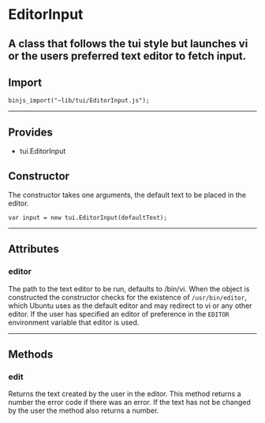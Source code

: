 # EditorInput

A class that follows the tui style but launches vi or the users preferred text editor to fetch input.
----------------------------

## Import

`binjs_import("~lib/tui/EditorInput.js");`

-----------------------

## Provides

* tui.EditorInput

## Constructor

The constructor takes one arguments, the default text to be placed in the editor.

    var input = new tui.EditorInput(defaultText);

-----------------------

## Attributes

### editor

The path to the text editor to be run, defaults to /bin/vi.
When the object is constructed the constructor checks for the existence of `/usr/bin/editor`, which Ubuntu uses as the default editor and may redirect to vi or any other editor.
If the user has specified an editor of preference in the `EDITOR` environment variable that editor is used.


-----------------------

## Methods

### edit

Returns the text created by the user in the editor.  This method returns a number the error code if there was an error.  If the text has not be changed by the user the method also returns a number.
